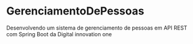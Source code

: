 # GerenciamentoDePessoas
 Desenvolvendo um sistema de gerenciamento de pessoas em API REST com Spring Boot da Digital innovation one
